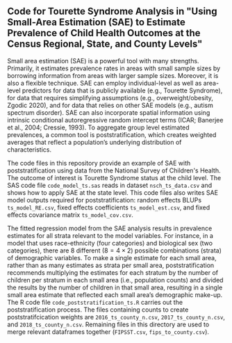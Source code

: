 ## Code for Tourette Syndrome Analysis in "Using Small-Area Estimation (SAE) to Estimate Prevalence of Child Health Outcomes at the Census Regional, State, and County Levels"

Small area estimation (SAE) is a powerful tool with many strengths. Primarily, it estimates prevalence rates in areas with small sample sizes by borrowing information from areas with larger sample sizes. Moreover, it is also a flexible technique. SAE can employ individual-level as well as area-level predictors for data that is publicly available (e.g., Tourette Syndrome), for data that requires simplifying assumptions (e.g., overweight/obesity, Zgodic 2020), and for data that relies on other SAE models  (e.g., autism spectrum disorder). SAE can also incorporate spatial information using intrinsic conditional autoregressive random intercept terms (ICAR; Banerjee et al., 2004; Cressie, 1993). To aggregate group level estimated prevalences, a common tool is poststratification, which creates weighted averages that reflect a population’s underlying distribution of characteristics. 

The code files in this repository provide an example of SAE with poststratification using data from the National Survey of Children's Health. The outcome of interest is Tourette Syndrome status at the child level. The SAS code file `code_model_ts.sas` reads in dataset `nsch_ts_data.csv` and shows how to apply SAE at the state level. This code files also writes SAE model outputs required for poststratification: random effects BLUPs `ts_model_RE.csv`, fixed effects coefficients `ts_model_est.csv`, and fixed effects covariance matrix `ts_model_cov.csv`. 

The fitted regression model from the SAE analysis results in prevalence estimates for all strata relevant to the model variables. For instance, in a model that uses race-ethnicity (four categories) and biological sex (two categories), there are 8 different $(8 = 4 \times 2)$ possible combinations (strata) of demographic variables. To make a single estimate for each small area, rather than as many estimates as strata per small area, poststratification recommends multiplying the estimates for each stratum by the number of children per stratum in each small area (i.e., population counts) and divided the results by the number of children in that small area, resulting in a single small area estimate that reflected each small area’s demographic make-up. The R code file `code_poststratification_ts.R` carries out the poststratification process. The files containing counts to create poststratifcication weights are `2016_ts_county_n.csv`, `2017_ts_county_n.csv`, and `2018_ts_county_n.csv`. Remaining files in this directory are used to merge relevant dataframes together (`FIPSST.csv`, `fips_to_county.csv`).


